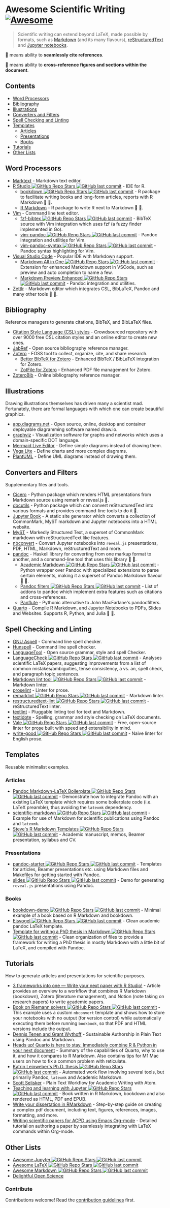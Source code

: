 # Awesome Scientific Writing [![Awesome](https://awesome.re/badge-flat.svg)](https://github.com/sindresorhus/awesome)

> Scientific writing can extend beyond LaTeX, made possible by formats,
> such as
> [Markdown](https://daringfireball.net/projects/markdown/) (and its many flavours),
> [reStructuredText](https://docutils.sourceforge.io/rst.html) and
> [Jupyter notebooks](https://jupyter.org/).

:bookmark: means ability to **seamlessly cite references**.

:link: means ability to **cross-reference figures and sections within the
document**.

## Contents

- [Word Processors](#word-processors)
- [Bibliography](#bibliography)
- [Illustrations](#illustrations)
- [Converters and Filters](#converters-and-filters)
- [Spell Checking and Linting](#spell-checking-and-linting)
- [Templates](#templates)
  - [Articles](#articles)
  - [Presentations](#presentations)
  - [Books](#books)
- [Tutorials](#tutorials)
- [Other Lists](#other-lists)

## Word Processors

- [Marktext](https://marktext.app/) - Markdown text editor.
- [R Studio ![GitHub Repo Stars](https://img.shields.io/github/stars/rstudio/rstudio) ![GitHub last commit](https://img.shields.io/github/last-commit/rstudio/rstudio)](https://github.com/rstudio/rstudio) - IDE for R.
  - [bookdown ![GitHub Repo Stars](https://img.shields.io/github/stars/rstudio/bookdown) ![GitHub last commit](https://img.shields.io/github/last-commit/rstudio/bookdown)](https://github.com/rstudio/bookdown) - R package to facilitate writing books and long-form articles, reports with R Markdown :bookmark: :link:.
  - [R Markdown](https://rmarkdown.rstudio.com/) - R package to write R next to Markdown
   :bookmark:
   :link:.
- [Vim](https://www.vim.org/) - Command line text editor.
  - [fzf-bibtex ![GitHub Repo Stars](https://img.shields.io/github/stars/msprev/fzf-bibtex) ![GitHub last commit](https://img.shields.io/github/last-commit/msprev/fzf-bibtex)](https://github.com/msprev/fzf-bibtex/#readme) - BibTeX source
    with Vim integration which uses fzf (a fuzzy finder implemented in Go).
  - [vim-pandoc ![GitHub Repo Stars](https://img.shields.io/github/stars/vim-pandoc/vim-pandoc) ![GitHub last commit](https://img.shields.io/github/last-commit/vim-pandoc/vim-pandoc)](https://github.com/vim-pandoc/vim-pandoc) - Pandoc integration and utilities for Vim.
  - [vim-pandoc-syntax ![GitHub Repo Stars](https://img.shields.io/github/stars/vim-pandoc/vim-pandoc-syntax) ![GitHub last commit](https://img.shields.io/github/last-commit/vim-pandoc/vim-pandoc-syntax)](https://github.com/vim-pandoc/vim-pandoc-syntax) - Pandoc syntax highlighting for Vim.
- [Visual Studio Code](https://code.visualstudio.com/) - Popular IDE with Markdown support.
  - [Markdown All in One ![GitHub Repo Stars](https://img.shields.io/github/stars/yzhang-gh/vscode-markdown) ![GitHub last commit](https://img.shields.io/github/last-commit/yzhang-gh/vscode-markdown)](https://github.com/yzhang-gh/vscode-markdown/#readme) - Extension for enhanced
    Markdown support in VSCode, such as preview and auto completion to name a few.
  - [Markdown Preview Enhanced ![GitHub Repo Stars](https://img.shields.io/github/stars/shd101wyy/markdown-preview-enhanced) ![GitHub last commit](https://img.shields.io/github/last-commit/shd101wyy/markdown-preview-enhanced)](https://github.com/shd101wyy/markdown-preview-enhanced) - Pandoc
    integration and utilities.  
- [Zettlr](https://www.zettlr.com/) - Markdown editor which
   integrates CSL, BibLaTeX, Pandoc and many other tools
   :bookmark: :link:.

## Bibliography

Reference managers to generate citations, BibTeX, and BibLaTeX files.

- [Citation Style Language (CSL) styles](https://editor.citationstyles.org/) - Crowdsourced
  repository with over 9000 free CSL citation styles and an online
  editor to create new ones.
- [JabRef](https://www.jabref.org/) - Open source bibliography reference manager.
- [Zotero](https://www.zotero.org/) - FOSS tool to collect, organize, cite, and
  share research.
  - [Better BibTeX for Zotero](https://retorque.re/zotero-better-bibtex/) - Enhanced
    BibTeX / BibLaTeX integration for Zotero.
  - [ZotFile for Zotero](http://zotfile.com/) - Enhanced PDF file management for Zotero.
- [ZoteroBib](https://zbib.org/) - Online bibliography reference manager.

## Illustrations

Drawing illustrations themselves has driven many a scientist mad. Fortunately,
there are formal languages with which one can create beautiful graphics.

- [app.diagrams.net](https://app.diagrams.net/) - Open source, online, desktop and
  container deployable diagramming software named draw.io.
- [graphviz](https://graphviz.org/) - Visualization software for graphs and
  networks which uses a domain-specific DOT language.
- [Mermaid Live Editor](https://mermaid-js.github.io/mermaid-live-editor/) - Define simple diagrams instead of drawing them.
- [Vega Lite](https://vega.github.io/vega-lite/examples/) - Define charts and more complex diagrams.
- [PlantUML](https://plantuml.com/) - Define UML diagrams instead of drawing them.

## Converters and Filters

Supplementary files and tools.

- [Cicero](https://cicero.xyz/) - Python package which renders HTML presentations
  from Markdown source using remark or reveal.js :link:.
- [docutils](https://docutils.sourceforge.io/docs/) - Python package which can
  convert reStructuredText into various formats and provides command-line
  tools to do it :link:.
- [Jupyter Book](https://jupyterbook.org/en/stable/) - A static site generator which converts
  a collection of CommonMark, MyST markdown and Jupyter notebooks into a HTML website.
- [MyST](https://myst-parser.readthedocs.io/en/latest/) - Markedly Structured Text,
  a superset of CommonMark markdown with reStructuredText like features.
- [nbconvert](https://nbconvert.readthedocs.io/en/latest/) - Convert Jupyter
  notebooks into `reveal.js` presentations, PDF, HTML, Markdown,
  reStructuredText and more.
- [pandoc](https://pandoc.org/MANUAL) - Haskell library for converting from
  one markup format to another, and a command-line tool that uses this
  library :bookmark: :link:.
  - [Academic Markdown ![GitHub Repo Stars](https://img.shields.io/github/stars/smathot/academicmarkdown) ![GitHub last commit](https://img.shields.io/github/last-commit/smathot/academicmarkdown)](https://github.com/smathot/academicmarkdown#readme) - Python wrapper over Pandoc with specialized extensions to parse certain
    elements, making it a superset of Pandoc Markdown flavour :bookmark:
    :link:.
  - [Pandoc filters ![GitHub Repo Stars](https://img.shields.io/github/stars/jgm/pandoc) ![GitHub last commit](https://img.shields.io/github/last-commit/jgm/pandoc)](https://github.com/jgm/pandoc/wiki/Pandoc-Filters) - List of
    addons to pandoc which implement extra features such as citations and
    cross-references.
  - [Panflute](http://scorreia.com/software/panflute/) - Pythonic alternative
    to John MacFarlane's pandocfilters.
- [Quarto](https://quarto.org) - Compile R Markdown, and Jupyter Notebooks to PDFs, Slides and Websites. Supports R, Python, and Julia :bookmark: :link:.

## Spell Checking and Linting

- [GNU Aspell](http://aspell.net/) - Command line spell checker.
- [Hunspell](http://hunspell.github.io/) - Command line spell checker.
- [LanguageTool](https://languagetool.org/) - Open source grammar, style and
 spell Checker.
- [LanguageCheck ![GitHub Repo Stars](https://img.shields.io/github/stars/JohannesBuchner/languagecheck) ![GitHub last commit](https://img.shields.io/github/last-commit/JohannesBuchner/languagecheck)](https://github.com/JohannesBuchner/languagecheck) - Analyses scientific LaTeX papers, suggesting improvements from a list of common mistakes/ambiguities, tense consistency, a vs. an, spell check, and paragraph topic sentences.
- [Markdown lint tool ![GitHub Repo Stars](https://img.shields.io/github/stars/markdownlint/markdownlint) ![GitHub last commit](https://img.shields.io/github/last-commit/markdownlint/markdownlint)](https://github.com/markdownlint/markdownlint) - Markdown linter.
- [proselint](http://proselint.com/) - Linter for prose.
- [remarklint ![GitHub Repo Stars](https://img.shields.io/github/stars/remarkjs/remark-lint) ![GitHub last commit](https://img.shields.io/github/last-commit/remarkjs/remark-lint)](https://github.com/remarkjs/remark-lint) - Markdown linter.
- [restructuredtext-lint ![GitHub Repo Stars](https://img.shields.io/github/stars/twolfson/restructuredtext-lint) ![GitHub last commit](https://img.shields.io/github/last-commit/twolfson/restructuredtext-lint)](https://github.com/twolfson/restructuredtext-lint) - reStructuredText linter.
- [textlint](https://textlint.github.io/) - Pluggable linting tool for text
 and Markdown.
- [textidote](https://sylvainhalle.github.io/textidote/) - Spelling, grammar and
 style checking on LaTeX documents.
- [Vale ![GitHub Repo Stars](https://img.shields.io/github/stars/errata-ai/vale) ![GitHub last commit](https://img.shields.io/github/last-commit/errata-ai/vale)](https://github.com/errata-ai/vale) - Free, open-source linter for
 prose built with speed and extensibility in mind.
- [write-good ![GitHub Repo Stars](https://img.shields.io/github/stars/btford/write-good) ![GitHub last commit](https://img.shields.io/github/last-commit/btford/write-good)](https://github.com/btford/write-good) - Naive linter for English
 prose.

## Templates

Reusable minimalist examples.

### Articles

- [Pandoc Markdown-LaTeX
   Boilerplate ![GitHub Repo Stars](https://img.shields.io/github/stars/davecap/markdown-latex-boilerplate) ![GitHub last commit](https://img.shields.io/github/last-commit/davecap/markdown-latex-boilerplate)](https://github.com/davecap/markdown-latex-boilerplate/#readme) - Demonstrate
   how to integrate Pandoc with an existing LaTeX template which
   requires some boilerplate code (i.e. LaTeX preamble), thus avoiding the
   `latexmk` dependency.
- [scientific-markdown ![GitHub Repo Stars](https://img.shields.io/github/stars/JensErat/scientific-markdown) ![GitHub last commit](https://img.shields.io/github/last-commit/JensErat/scientific-markdown)](https://github.com/JensErat/scientific-markdown/#readme) - Example
   for use of Markdown for scientific publications using Pandoc and
   `latexmk`.
- [Steve's R Markdown Templates ![GitHub Repo Stars](https://img.shields.io/github/stars/svmiller/svm-r-markdown-templates) ![GitHub last commit](https://img.shields.io/github/last-commit/svmiller/svm-r-markdown-templates)](https://github.com/svmiller/svm-r-markdown-templates/) - Academic manuscript, memos, Beamer presentation, syllabus and CV.

### Presentations

- [pandoc-starter ![GitHub Repo Stars](https://img.shields.io/github/stars/jez/pandoc-starter) ![GitHub last commit](https://img.shields.io/github/last-commit/jez/pandoc-starter)](https://github.com/jez/pandoc-starter/#readme) - Templates for
   articles, Beamer presentations etc. using Markdown files and Makefiles for
   getting started with Pandoc.
- [slides ![GitHub Repo Stars](https://img.shields.io/github/stars/cgroll/slides) ![GitHub last commit](https://img.shields.io/github/last-commit/cgroll/slides)](https://github.com/cgroll/slides/#readme) - Demo for generating `reveal.js`
   presentations using Pandoc.

### Books

- [bookdown-demo ![GitHub Repo Stars](https://img.shields.io/github/stars/rstudio/bookdown-demo) ![GitHub last commit](https://img.shields.io/github/last-commit/rstudio/bookdown-demo)](https://github.com/rstudio/bookdown-demo/#readme) - Minimal
   example of a book based on R Markdown and bookdown.
- [Eisvogel ![GitHub Repo Stars](https://img.shields.io/github/stars/Wandmalfarbe/pandoc-latex-template) ![GitHub last commit](https://img.shields.io/github/last-commit/Wandmalfarbe/pandoc-latex-template)](https://github.com/Wandmalfarbe/pandoc-latex-template) - Clean academic pandoc LaTeX template.
- [Template for writing a PhD thesis in
   Markdown ![GitHub Repo Stars](https://img.shields.io/github/stars/tompollard/phd_thesis_markdown) ![GitHub last commit](https://img.shields.io/github/last-commit/tompollard/phd_thesis_markdown)](https://github.com/tompollard/phd_thesis_markdown#readme) - Clean
   organization of files to provide a framework for writing a PhD thesis in
   mostly Markdown with a little bit of LaTeX, and compiled with Pandoc.

## Tutorials

How to generate articles and presentations for scientific purposes.

- [3 frameworks into one — Write your next paper with R Studio!](https://www.ds-econ.com/write-your-whole-paper-in-r-it-is-better/) - Article provides an overview to a workflow that combines R Markdown (bookdown), Zotero (literature management), and Notion (note taking on research papers) to write academic papers. 
- [Book on Riemann solvers ![GitHub Repo Stars](https://img.shields.io/github/stars/clawpack/riemann_book) ![GitHub last commit](https://img.shields.io/github/last-commit/clawpack/riemann_book)](https://github.com/clawpack/riemann_book/#readme) - This
   example uses a custom `nbconvert` template and shows how to store your
   notebooks with no output (for version control) while automatically executing
   them before running `bookbook`, so that PDF and HTML versions include the
   output.
- [Dennis Tenen and Grant Wythoff](https://programminghistorian.org/en/lessons/sustainable-authorship-in-plain-text-using-pandoc-and-markdown) - Sustainable Authorship in Plain Text using Pandoc and Markdown.
- [Heads up! Quarto is here to stay. Immediately combine R & Python in your next document](https://www.ds-econ.com/quarto/) - Summary of the capabilities of Quarto, why to use it, and how it compares to R Markdown. Also contains tips for M1 Mac users on how to fix a common problem with reticulate.
- [Katrin Leinweber's Ph.D.
   thesis ![GitHub Repo Stars](https://img.shields.io/github/stars/katrinleinweber/PhD-thesis) ![GitHub last commit](https://img.shields.io/github/last-commit/katrinleinweber/PhD-thesis)](https://github.com/katrinleinweber/PhD-thesis/#readme) - Automated
   work flow involving several tools, but primarily Pandoc, `latexmk` and
   Academic Markdown.
- [Scott Selisker](https://u.arizona.edu/~selisker/post/workflow/) - Plain Text Workflow for Academic Writing with Atom.
- [Teaching and learning with
   Jupyter ![GitHub Repo Stars](https://img.shields.io/github/stars/jupyter4edu/jupyter-edu-book) ![GitHub last commit](https://img.shields.io/github/last-commit/jupyter4edu/jupyter-edu-book)](https://github.com/jupyter4edu/jupyter-edu-book/#readme) - Book
   written in R Markdown, bookdown and also rendered as HTML, PDF and
   EPUB.
- [Write your dissertation in RMarkdown](https://ourcodingclub.github.io/tutorials/rmarkdown-dissertation/) - Step-by-step guide on creating a complex pdf document, including text, figures, references, images, formatting, and more.
- [Writing scientific papers for ACPD using Emacs
   Org-mode](https://www.draketo.de/english/emacs/writing-papers-in-org-mode-acpd) - Detailed
   tutorial on authoring a paper by seamlessly integrating with LaTeX
   commands within Org-mode.

## Other Lists

- [Awesome Jupyter ![GitHub Repo Stars](https://img.shields.io/github/stars/markusschanta/awesome-jupyter) ![GitHub last commit](https://img.shields.io/github/last-commit/markusschanta/awesome-jupyter)](https://github.com/markusschanta/awesome-jupyter/#renderingpublishingconversion)
- [Awesome LaTeX ![GitHub Repo Stars](https://img.shields.io/github/stars/egeerardyn/awesome-LaTeX) ![GitHub last commit](https://img.shields.io/github/last-commit/egeerardyn/awesome-LaTeX)](https://github.com/egeerardyn/awesome-LaTeX/#readme)
- [Awesome Markdown ![GitHub Repo Stars](https://img.shields.io/github/stars/BubuAnabelas/awesome-markdown) ![GitHub last commit](https://img.shields.io/github/last-commit/BubuAnabelas/awesome-markdown)](https://github.com/BubuAnabelas/awesome-markdown/#readme)
- [Delightful Open Science](https://codeberg.org/teaserbot-labs/delightful-open-science)

### Contribute

Contributions welcome! Read the [contribution guidelines](CONTRIBUTING.md) first.
